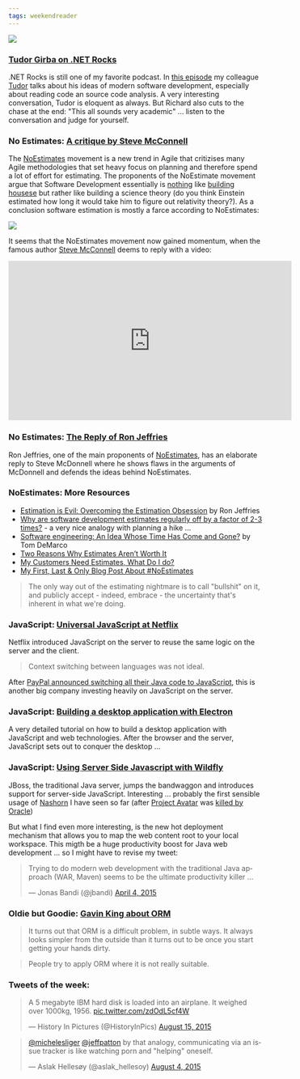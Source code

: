 ```yaml
---
tags: weekendreader
---
```

<img class="jb-main-img" src="https://lh3.googleusercontent.com/-BXzHNjRJJVo/Vc9FF4zOPdI/AAAAAAAACWc/xfRgv44yODM/s912-Ic42/WR33.png">

### [Tudor Girba on .NET Rocks](https://www.dotnetrocks.com/default.aspx?showNum=1172)
.NET Rocks is still one of my favorite podcast. In [this episode](https://www.dotnetrocks.com/default.aspx?showNum=1172) my colleague [Tudor](http://www.tudorgirba.com/) talks about his ideas of modern software development, especially about reading code an source code analysis. 
A very interesting conversation, Tudor is eloquent as always. But Richard also cuts to the chase at the end: "This all sounds very academic" ... listen to the conversation and judge for yourself.

### No Estimates: [A critique by Steve McConnell](https://www.youtube.com/watch?v=55tfYRajpFI&feature=youtu.be) 
The [NoEstimates](https://twitter.com/search?src=typd&q=#noestimates) movement is a new trend in Agile that critizises many Agile methodologies that set heavy focus on planning and therefore spend a lot of effort for estimating. 
The proponents of the NoEstimate movement argue that Software Development essentially is [nothing](http://blog.tablexi.com/2013/01/why-building-software-is-not-like-building-a-house/developers/) like [building housese](http://www.wired.com/2013/01/code-bugs-programming-why-we-need-specs/) but rather like building a science theory (do you think Einstein estimated how long it would take him to figure out relativity theory?). 
As a conclusion software estimation is mostly a farce according to NoEstimates:

[<img class="jb-main-img" src="http://lh4.ggpht.com/-RbdH5_lTvro/U8GbBK7i_OI/AAAAAAAAB4I/Ae2IjKP5Ptk/BrtAGhlCIAEZa-4.jpg?imgmax=800" >](http://lh4.ggpht.com/-RbdH5_lTvro/U8GbBK7i_OI/AAAAAAAAB4I/Ae2IjKP5Ptk/BrtAGhlCIAEZa-4.jpg?imgmax=800)

It seems that the NoEstimates movement now gained momentum, when the famous author [Steve McConnell](http://www.stevemcconnell.com/) deems to reply with a video:
<iframe width="560" height="315" src="https://www.youtube.com/embed/55tfYRajpFI" frameborder="0" allowfullscreen></iframe>


### No Estimates: [The Reply of Ron Jeffries ](http://ronjeffries.com/articles/015-jul/mcconnell/) 
Ron Jeffries, one of the main proponents of [NoEstimates](https://twitter.com/search?src=typd&q=#noestimates), has an elaborate reply to Steve McDonnell where he shows flaws in the arguments of McDonnell and defends the ideas behind NoEstimates.

### NoEstimates: More Resources

- [Estimation is Evil: Overcoming the Estimation Obsession](https://pragprog.com/magazines/2013-02/estimation-is-evil) by Ron Jeffries
- [Why are software development estimates regularly off by a factor of 2-3 times?](http://www.michaelrwolfe.com/2013/10/19/50/) - a very nice analogy with planning a hike ...
- [Software engineering: An Idea Whose Time Has Come and Gone?](http://www2.computer.org/cms/Computer.org/ComputingNow/homepage/2009/0709/rW_SO_Viewpoints.pdf) by Tom DeMarco 
- [Two Reasons Why Estimates Aren’t Worth It](http://www.petrikainulainen.net/software-development/processes/two-reasons-why-estimates-arent-worth-it/)
- [My Customers Need Estimates, What Do I do?](http://zuill.us/WoodyZuill/2013/05/13/my-customers-need-estimates-what-do-i-do/)
- [My First, Last & Only Blog Post About #NoEstimates](http://codemanship.co.uk/parlezuml/blog/?postid=1316)


> The only way out of the estimating nightmare is to call "bullshit" on  it, and publicly accept - indeed, embrace - the uncertainty that's inherent in what we're doing.

### JavaScript: [Universal JavaScript at Netflix](http://techblog.netflix.com/2015/08/making-netflixcom-faster.html)
Netflix introduced JavaScript on the server to reuse the same logic on the server and the client.

> Context switching between languages was not ideal.

After [PayPal announced switching all their Java code to JavaScript](http://www.zdnet.com/article/how-replacing-java-with-javascript-is-paying-off-for-paypal/), this is another big company investing heavily on JavaScript on the server.


### JavaScript: [Building a desktop application with Electron](https://medium.com/developers-writing/building-a-desktop-application-with-electron-204203eeb658) 
A very detailed tutorial on how to build a desktop application with JavaScript and web technologies. 
After the browser and the server, JavaScript sets out to conquer the desktop ...

### JavaScript: [Using Server Side Javascript with Wildfly](http://wildfly.org/news/2015/08/10/Javascript-Support-In-Wildfly/)
JBoss, the traditional Java server, jumps the bandwaggon and introduces support for server-side JavaScript. Interesting ... probably the first sensible usage of [Nashorn](http://www.oracle.com/technetwork/articles/java/jf14-nashorn-2126515.html) I have seen so far (after [Project Avatar](https://avatar.java.net/) was [killed by Oracle](https://blogs.oracle.com/theaquarium/entry/project_avatar_update))

But what I find even more interesting, is the new hot deployment mechanism that allows you to map the web content root to your local workspace. This migth be a huge productivity boost for Java web development ... so I might have to revise my tweet:

<blockquote class="twitter-tweet" lang="en"><p lang="en" dir="ltr">Trying to do modern web development with the traditional Java approach (WAR, Maven) seems to be the ultimate productivity killer ...</p>&mdash; Jonas Bandi (@jbandi) <a href="https://twitter.com/jbandi/status/584334301086482434">April 4, 2015</a></blockquote>
<script async src="//platform.twitter.com/widgets.js" charset="utf-8"></script>

### Oldie but Goodie: [Gavin King about ORM](http://www.javaperformancetuning.com/news/interview041.shtml)

> It turns out that ORM is a difficult problem, in subtle ways. It always looks simpler from the outside than it turns out to be once you start getting your hands dirty.
 
> People try to apply ORM where it is not really suitable.


### Tweets of the week:

<blockquote class="twitter-tweet" lang="en"><p lang="en" dir="ltr">A 5 megabyte IBM hard disk is loaded into an airplane. It weighed over 1000kg, 1956. <a href="http://t.co/zdOdL5cf4W">pic.twitter.com/zdOdL5cf4W</a></p>&mdash; History In Pictures (@HistoryInPics) <a href="https://twitter.com/HistoryInPics/status/632363849417629697">August 15, 2015</a></blockquote>
<script async src="//platform.twitter.com/widgets.js" charset="utf-8"></script>


<blockquote class="twitter-tweet" lang="en"><p lang="en" dir="ltr"><a href="https://twitter.com/michelesliger">@michelesliger</a> <a href="https://twitter.com/jeffpatton">@jeffpatton</a> by that analogy, communicating via an issue tracker is like watching porn and &quot;helping&quot; oneself.</p>&mdash; Aslak Hellesøy (@aslak_hellesoy) <a href="https://twitter.com/aslak_hellesoy/status/628658370405339136">August 4, 2015</a></blockquote>
<script async src="//platform.twitter.com/widgets.js" charset="utf-8"></script>